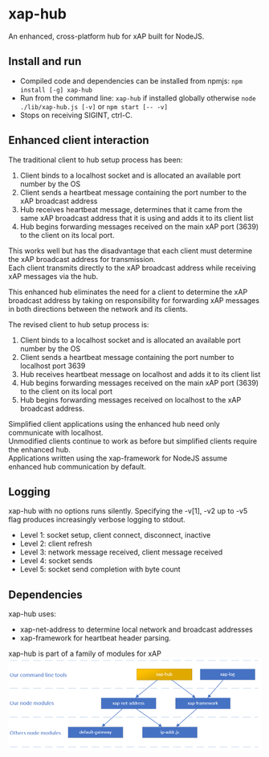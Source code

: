 # xap-hub

An enhanced, cross-platform hub for xAP built for NodeJS.

## Install and run

* Compiled code and dependencies can be installed from npmjs: ``npm install [-g] xap-hub``
* Run from the command line: ``xap-hub`` if installed globally otherwise ``node ./lib/xap-hub.js [-v]`` or ``npm start [-- -v]``
* Stops on receiving SIGINT, ctrl-C.

## Enhanced client interaction

The traditional client to hub setup process has been:

1. Client binds to a localhost socket and is allocated an available port number by the OS
2. Client sends a heartbeat message containing the port number to the xAP broadcast address
3. Hub receives heartbeat message, determines that it came from the same xAP broadcast address that it is using and adds it to its client list
4. Hub begins forwarding messages received on the main xAP port (3639) to the client on its local port.

This works well but has the disadvantage that each client must determine the xAP broadcast address for transmission.  
Each client transmits directly to the xAP broadcast address while receiving xAP messages via the hub.

This enhanced hub eliminates the need for a client to determine the xAP broadcast address by taking on responsibility
for forwarding xAP messages in both directions between the network and its clients.

The revised client to hub setup process is:

1. Client binds to a localhost socket and is allocated an available port number by the OS
2. Client sends a heartbeat message containing the port number to localhost port 3639
3. Hub receives heartbeat message on localhost and adds it to its client list
4. Hub begins forwarding messages received on the main xAP port (3639) to the client on its local port
5. Hub begins forwarding messages received on localhost to the xAP broadcast address.

Simplified client applications using the enhanced hub need only communicate with localhost.  
Unmodified clients continue to work as before but simplified clients require the enhanced hub.  
Applications written using the xap-framework for NodeJS assume enhanced hub communication by default.

## Logging

xap-hub with no options runs silently. Specifying the -v\[1\], -v2 up to -v5 flag produces increasingly verbose logging to stdout.

* Level 1: socket setup, client connect, disconnect, inactive
* Level 2: client refresh
* Level 3: network message received, client message received
* Level 4: socket sends
* Level 5: socket send completion with byte count

## Dependencies

xap-hub uses:

* xap-net-address to determine local network and broadcast addresses
* xap-framework for heartbeat header parsing.

xap-hub is part of a family of modules for xAP  
![xAP family diagram](/img/xap-family-hub.png?raw=true)
